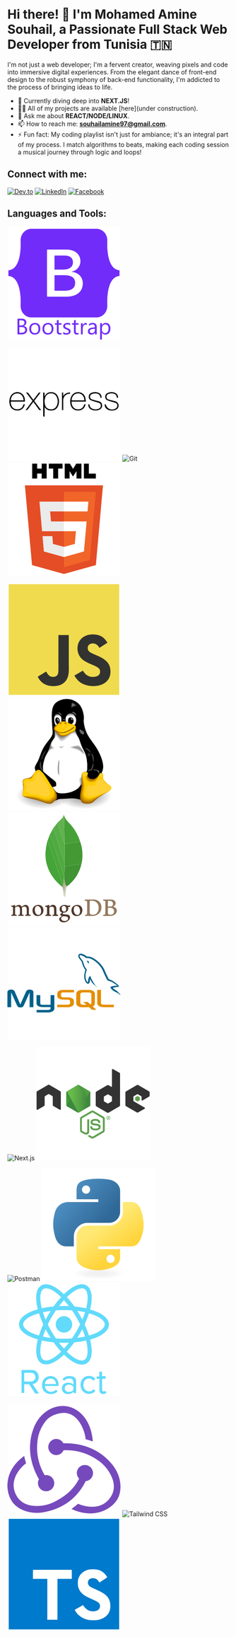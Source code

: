 # Hi there! 👋 I'm Mohamed Amine Souhail, a Passionate Full Stack Web Developer from Tunisia 🇹🇳

I'm not just a web developer; I'm a fervent creator, weaving pixels and code into immersive digital experiences. From the elegant dance of front-end design to the robust symphony of back-end functionality, I'm addicted to the process of bringing ideas to life.

- 🌱 Currently diving deep into **NEXT.JS**!
- 👨‍💻 All of my projects are available [here](under construction).
- 💬 Ask me about **REACT/NODE/LINUX**.
- 📫 How to reach me: **souhailamine97@gmail.com**.
- ⚡ Fun fact: My coding playlist isn't just for ambiance; it's an integral part of my process. I match algorithms to beats, making each coding session a musical journey through logic and loops!

## Connect with me:
[![Dev.to](https://raw.githubusercontent.com/rahuldkjain/github-profile-readme-generator/master/src/images/icons/Social/devto.svg)](https://dev.to/mohamedaminesouhail)
[![LinkedIn](https://raw.githubusercontent.com/rahuldkjain/github-profile-readme-generator/master/src/images/icons/Social/linked-in-alt.svg)](https://linkedin.com/in/mohamedaminesouhail)
[![Facebook](https://raw.githubusercontent.com/rahuldkjain/github-profile-readme-generator/master/src/images/icons/Social/facebook.svg)](https://fb.com/mohamedaminesouhail)

## Languages and Tools:
![Bootstrap](https://raw.githubusercontent.com/devicons/devicon/master/icons/bootstrap/bootstrap-plain-wordmark.svg)

![Express.js](https://raw.githubusercontent.com/devicons/devicon/master/icons/express/express-original-wordmark.svg)
![Git](https://www.vectorlogo.zone/logos/git-scm/git-scm-icon.svg)
![HTML5](https://raw.githubusercontent.com/devicons/devicon/master/icons/html5/html5-original-wordmark.svg)

![JavaScript](https://raw.githubusercontent.com/devicons/devicon/master/icons/javascript/javascript-original.svg)
![Linux](https://raw.githubusercontent.com/devicons/devicon/master/icons/linux/linux-original.svg)
![MongoDB](https://raw.githubusercontent.com/devicons/devicon/master/icons/mongodb/mongodb-original-wordmark.svg)
![MySQL](https://raw.githubusercontent.com/devicons/devicon/master/icons/mysql/mysql-original-wordmark.svg)

![Next.js](https://cdn.worldvectorlogo.com/logos/nextjs-2.svg)
![Node.js](https://raw.githubusercontent.com/devicons/devicon/master/icons/nodejs/nodejs-original-wordmark.svg)

![Postman](https://www.vectorlogo.zone/logos/getpostman/getpostman-icon.svg)
![Python](https://raw.githubusercontent.com/devicons/devicon/master/icons/python/python-original.svg)
![React](https://raw.githubusercontent.com/devicons/devicon/master/icons/react/react-original-wordmark.svg)

![Redux](https://raw.githubusercontent.com/devicons/devicon/master/icons/redux/redux-original.svg)
![Tailwind CSS](https://www.vectorlogo.zone/logos/tailwindcss/tailwindcss-icon.svg)
![TypeScript](https://raw.githubusercontent.com/devicons/devicon/master/icons/typescript/typescript-original.svg)

